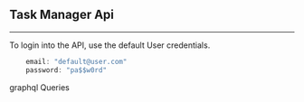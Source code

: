 ## Task Manager Api
<hr>

To login into the API, use the default User credentials.

```Javascript
    email: "default@user.com"
    password: "pa$$w0rd"
```
graphql Queries


